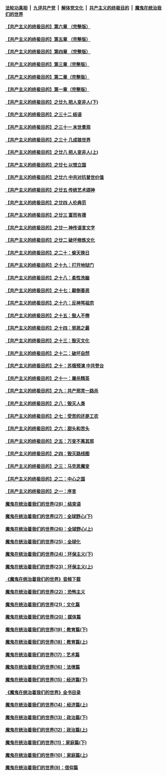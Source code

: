 

####  [法轮功真相](../../../../basic/blob/master/README.md?t=05210101) &nbsp;|&nbsp; [九评共产党](../../../../9ping.md/blob/master/README.md?t=05210101) &nbsp;|&nbsp; [解体党文化](../../../../jtdwh.md/blob/master/README.md?t=05210101)  &nbsp;|&nbsp; [共产主义的终极目的](../../../../gczydzjmd.md/blob/master/README.md?t=05210101) &nbsp;|&nbsp; [魔鬼在统治我们的世界](../../../../mgztzwmdsj.md/blob/master/README.md?t=05210101) 

#### [【共产主义的终极目的】第六章 （完整版）](../pages/nsc422/n11428913.md?t=05210101) 

#### [【共产主义的终极目的】第五章 （完整版）](../pages/nsc422/n11428912.md?t=05210101) 

#### [【共产主义的终极目的】第四章 （完整版）](../pages/nsc422/n11428907.md?t=05210101) 

#### [【共产主义的终极目的】第三章（完整版）](../pages/nsc422/n11428848.md?t=05210101) 

#### [【共产主义的终极目的】第二章（完整版）](../pages/nsc422/n11428831.md?t=05210101) 

#### [【共产主义的终极目的】第一章（完整版）](../pages/nsc422/n11417651.md?t=05210101) 

#### [【共产主义的终极目的】之廿九 把人变非人(下)](../pages/nsc422/n11344140.md?t=05210101) 

#### [【共产主义的终极目的】之三十二 结语](../pages/nsc422/n11360535.md?t=05210101) 

#### [【共产主义的终极目的】之三十一 末世景观](../pages/nsc422/n11351129.md?t=05210101) 

#### [【共产主义的终极目的】之三十 几成狼世界](../pages/nsc422/n11348280.md?t=05210101) 

#### [【共产主义的终极目的】之廿八 把人变非人(上)](../pages/nsc422/n11340492.md?t=05210101) 

#### [【共产主义的终极目的】之廿七 以恨立国](../pages/nsc422/n11336944.md?t=05210101) 

#### [【共产主义的终极目的】之廿六 中共对抗普世价值](../pages/nsc422/n11324785.md?t=05210101) 

#### [【共产主义的终极目的】之廿五 传统艺术颂神](../pages/nsc422/n11296396.md?t=05210101) 

#### [【共产主义的终极目的】之廿四 人伦典范](../pages/nsc422/n11296397.md?t=05210101) 

#### [【共产主义的终极目的】之廿三 富而有德](../pages/nsc422/n11283598.md?t=05210101) 

#### [【共产主义的终极目的】之廿一 神传语言文字](../pages/nsc422/n11263265.md?t=05210101) 

#### [【共产主义的终极目的】之廿二 破坏修炼文化](../pages/nsc422/n11245728.md?t=05210101) 

#### [【共产主义的终极目的】之二十：偷天换日](../pages/nsc422/n11238846.md?t=05210101) 

#### [【共产主义的终极目的】之十九：打开地狱门](../pages/nsc422/n11206376.md?t=05210101) 

#### [【共产主义的终极目的】之十八：柔性洗脑](../pages/nsc422/n11199994.md?t=05210101) 

#### [【共产主义的终极目的】之十七：颠倒善恶](../pages/nsc422/n11179782.md?t=05210101) 

#### [【共产主义的终极目的】之十六：反神骂祖宗](../pages/nsc422/n11166798.md?t=05210101) 

#### [【共产主义的终极目的】之十五：毁人不倦](../pages/nsc422/n11166792.md?t=05210101) 

#### [【共产主义的终极目的】之十四：邪恶之最](../pages/nsc422/n11150249.md?t=05210101) 

#### [【共产主义的终极目的】之十三：毁灭文化](../pages/nsc422/n11135227.md?t=05210101) 

#### [【共产主义的终极目的】之十二：破坏自然](../pages/nsc422/n11135214.md?t=05210101) 

#### [【共产主义的终极目的】之十：苏俄预演 中共登台](../pages/nsc422/n11118424.md?t=05210101) 

#### [【共产主义的终极目的】之十一：屠杀精英](../pages/nsc422/n11118442.md?t=05210101) 

#### [【共产主义的终极目的】之九：共产邪灵一路杀](../pages/nsc422/n11114139.md?t=05210101) 

#### [【共产主义的终极目的】之八：毁灭人类](../pages/nsc422/n11108503.md?t=05210101) 

#### [【共产主义的终极目的】之七：受苦的还是工农](../pages/nsc422/n11101809.md?t=05210101) 

#### [【共产主义的终极目的】之六：甜头和苦头](../pages/nsc422/n11096971.md?t=05210101) 

#### [【共产主义的终极目的】之五：万变不离其邪](../pages/nsc422/n11091285.md?t=05210101) 

#### [【共产主义的终极目的】之四：毁灭路线图](../pages/nsc422/n11086284.md?t=05210101) 

#### [【共产主义的终极目的】之三：马克思魔变](../pages/nsc422/n11061941.md?t=05210101) 

#### [【共产主义的终极目的】之二：中心之国](../pages/nsc422/n11047728.md?t=05210101) 

#### [【共产主义的终极目的】之一：序言](../pages/nsc422/n11086077.md?t=05210101) 

#### [魔鬼在统治着我们的世界(28)：结束语](../pages/nsc422/n10936246.md?t=05210101) 

#### [魔鬼在统治着我们的世界(27)：全球野心(下)](../pages/nsc422/n10928319.md?t=05210101) 

#### [魔鬼在统治着我们的世界(26)：全球野心(上)](../pages/nsc422/n10900318.md?t=05210101) 

#### [魔鬼在统治着我们的世界(25)：全球化](../pages/nsc422/n10788205.md?t=05210101) 

#### [魔鬼在统治着我们的世界(24)：环保主义(下)](../pages/nsc422/n10695307.md?t=05210101) 

#### [魔鬼在统治着我们的世界(23)：环保主义(上)](../pages/nsc422/n10688613.md?t=05210101) 

#### [《魔鬼在统治着我们的世界》音频下载](../pages/nsc422/n10635553.md?t=05210101) 

#### [魔鬼在统治着我们的世界(22)：恐怖主义](../pages/nsc422/n10614727.md?t=05210101) 

#### [魔鬼在统治着我们的世界(21)：文化篇](../pages/nsc422/n10597706.md?t=05210101) 

#### [魔鬼在统治着我们的世界(20)：媒体篇](../pages/nsc422/n10586579.md?t=05210101) 

#### [魔鬼在统治着我们的世界(19)：教育篇(下)](../pages/nsc422/n10564808.md?t=05210101) 

#### [魔鬼在统治着我们的世界(18)：教育篇(上)](../pages/nsc422/n10526970.md?t=05210101) 

#### [魔鬼在统治着我们的世界(17)：艺术篇](../pages/nsc422/n10499093.md?t=05210101) 

#### [魔鬼在统治着我们的世界(16)：法律篇](../pages/nsc422/n10485969.md?t=05210101) 

#### [魔鬼在统治着我们的世界(15)：经济篇(下)](../pages/nsc422/n10469975.md?t=05210101) 

#### [《魔鬼在统治着我们的世界》全书目录](../pages/nsc422/n10464261.md?t=05210101) 

#### [魔鬼在统治着我们的世界(14)：经济篇(上)](../pages/nsc422/n10457370.md?t=05210101) 

#### [魔鬼在统治着我们的世界(13)：政治篇(下)](../pages/nsc422/n10448270.md?t=05210101) 

#### [魔鬼在统治着我们的世界(12)：政治篇(上)](../pages/nsc422/n10444576.md?t=05210101) 

#### [魔鬼在统治着我们的世界(11)：家庭篇(下)](../pages/nsc422/n10440961.md?t=05210101) 

#### [魔鬼在统治着我们的世界(10)：家庭篇(上)](../pages/nsc422/n10435448.md?t=05210101) 

#### [魔鬼在统治着我们的世界(9)：信仰篇](../pages/nsc422/n10432159.md?t=05210101) 

